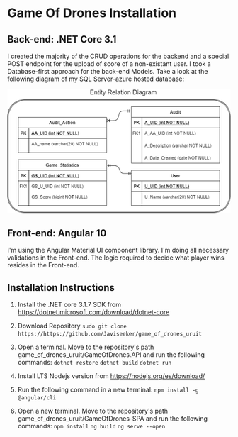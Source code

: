 # **Game Of Drones Installation**
## Back-end: .NET Core 3.1
I created the majority of the CRUD operations for the backend and a special POST endpoint for the upload of score of a non-existant user. 
I took a Database-first approach for the back-end Models. Take a look at the following diagram of my SQL Server-azure hosted database:

<img src="./ERD_game_of_drones.png">



## Front-end: Angular 10
I'm using the Angular Material UI component library. I'm doing all necessary validations in the Front-end. The logic required to decide what player wins resides in the Front-end.

## Installation Instructions
1. Install the .NET core 3.1.7 SDK from https://dotnet.microsoft.com/download/dotnet-core

2. Download Repository
`sudo git clone https://https://github.com/Javiseeker/game_of_drones_uruit`

3. Open a terminal. Move to the repository's path game_of_drones_uruit/GameOfDrones.API and run the following commands:
`dotnet restore`
`dotnet build`
`dotnet run`

4. Install LTS Nodejs version from https://nodejs.org/es/download/

5. Run the following command in a new terminal:
`npm install -g @angular/cli`

6. Open a new terminal. Move to the repository's path game_of_drones_uruit/GameOfDrones-SPA and run the following commands:
`npm install`
`ng build`
`ng serve --open`
